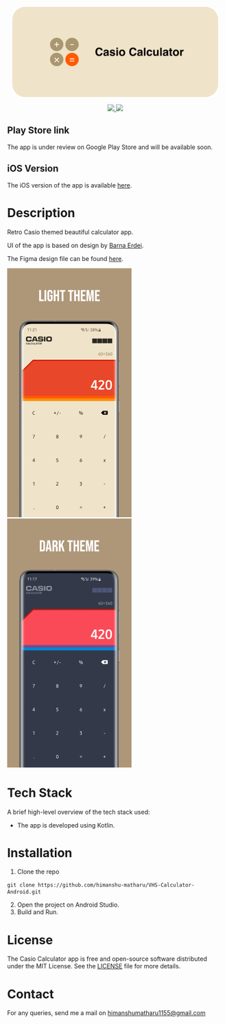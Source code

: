 <p align="center"><img src="thumbnail.png" width="480" alt="thumbnail"></p>

<div align="center">
<a href="https://github.com/himanshu-matharu/VHS-Calculator-Android/releases">
<img src='https://img.shields.io/badge/version-1.0.0-blue'>
</a>
<a href="https://github.com/himanshu-matharu/VHS-Calculator-Android/blob/master/LICENSE">
<img src="https://img.shields.io/badge/License-MIT-yellow.svg"/>
</a>
</div>

## Play Store link
The app is under review on Google Play Store and will be available soon.

## iOS Version
The iOS version of the app is available <a href="https://github.com/himanshu-matharu/VHS-Calculator">here</a>.

# Description
Retro Casio themed beautiful calculator app.

UI of the app is based on design by <a href="https://dribbble.com/shots/11021787-VHS-Calculator?utm_source=Clipboard_Shot&utm_campaign=erdeibarna&utm_content=VHS%20Calculator&utm_medium=Social_Share&utm_source=Clipboard_Shot&utm_campaign=erdeibarna&utm_content=VHS%20Calculator&utm_medium=Social_Share">Barna Erdei</a>.

The Figma design file can be found <a href="https://www.figma.com/file/dd6yiDU6QwOXTafNlYSDBB/VHS-Calculator-iOS-App?node-id=0%3A1">here</a>.

<div>
<img src="image1.jpeg" height="auto" width="290" alt="light_preview"/>
<img src="image2.jpeg" height="auto" width="290" alt="dark_preview"/>
</div>

# Tech Stack
A brief high-level overview of the tech stack used:
- The app is developed using Kotlin.

# Installation

1. Clone the repo
```git
git clone https://github.com/himanshu-matharu/VHS-Calculator-Android.git
```
2. Open the project on Android Studio.
3. Build and Run.

# License
The Casio Calculator app is free and open-source software distributed under the MIT License. See the <a href="https://github.com/himanshu-matharu/VHS-Calculator-Android/blob/master/LICENSE">LICENSE</a> file for more details.

# Contact
For any queries, send me a mail on himanshumatharu1155@gmail.com
